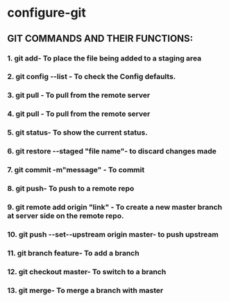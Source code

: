 # configure-git
## GIT COMMANDS AND THEIR FUNCTIONS:
### 1. git add- To place the file being added to a staging area
### 2. git config --list - To check the Config defaults.
### 3. git pull - To pull from the remote server
### 4. git pull - To pull from the remote server
### 5. git status- To show the current status.
### 6. git restore --staged "file name"- to discard changes made
### 7. git commit -m"message" - To commit 
### 8. git push- To push to a remote repo
### 9. git remote add origin "link" - To create a new master branch at server side on the remote repo.
### 10. git push --set--upstream origin master- to push upstream
### 11. git branch feature- To add a branch
### 12. git checkout master- To switch to a branch
### 13. git merge- To merge a branch with master
